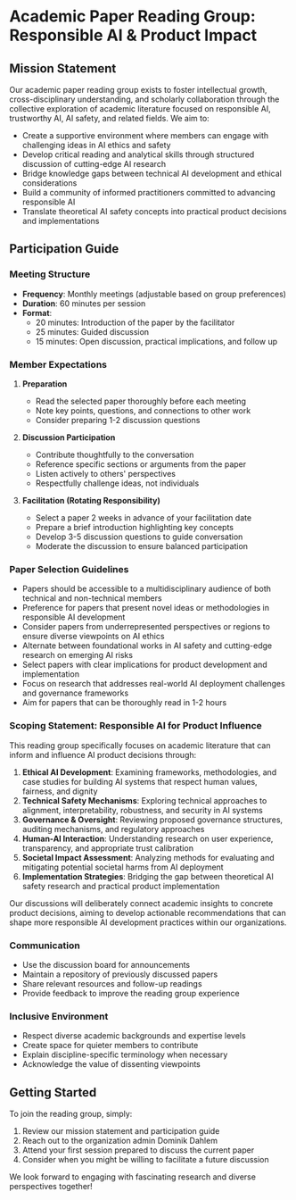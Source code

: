 # Academic Paper Reading Group: Responsible AI & Product Impact
## Mission Statement

Our academic paper reading group exists to foster intellectual growth, cross-disciplinary understanding, and scholarly collaboration through the collective exploration of academic literature focused on responsible AI, trustworthy AI, AI safety, and related fields. We aim to:

- Create a supportive environment where members can engage with challenging ideas in AI ethics and safety
- Develop critical reading and analytical skills through structured discussion of cutting-edge AI research
- Bridge knowledge gaps between technical AI development and ethical considerations
- Build a community of informed practitioners committed to advancing responsible AI
- Translate theoretical AI safety concepts into practical product decisions and implementations

## Participation Guide

### Meeting Structure
- **Frequency**: Monthly meetings (adjustable based on group preferences)
- **Duration**: 60 minutes per session
- **Format**: 
  - 20 minutes: Introduction of the paper by the facilitator
  - 25 minutes: Guided discussion
  - 15 minutes: Open discussion, practical implications, and follow up

### Member Expectations
1. **Preparation**
   - Read the selected paper thoroughly before each meeting
   - Note key points, questions, and connections to other work
   - Consider preparing 1-2 discussion questions

2. **Discussion Participation**
   - Contribute thoughtfully to the conversation
   - Reference specific sections or arguments from the paper
   - Listen actively to others' perspectives
   - Respectfully challenge ideas, not individuals

3. **Facilitation (Rotating Responsibility)**
   - Select a paper 2 weeks in advance of your facilitation date
   - Prepare a brief introduction highlighting key concepts
   - Develop 3-5 discussion questions to guide conversation
   - Moderate the discussion to ensure balanced participation

### Paper Selection Guidelines
- Papers should be accessible to a multidisciplinary audience of both technical and non-technical members
- Preference for papers that present novel ideas or methodologies in responsible AI development
- Consider papers from underrepresented perspectives or regions to ensure diverse viewpoints on AI ethics
- Alternate between foundational works in AI safety and cutting-edge research on emerging AI risks
- Select papers with clear implications for product development and implementation
- Focus on research that addresses real-world AI deployment challenges and governance frameworks
- Aim for papers that can be thoroughly read in 1-2 hours

### Scoping Statement: Responsible AI for Product Influence
This reading group specifically focuses on academic literature that can inform and influence AI product decisions through:

1. **Ethical AI Development**: Examining frameworks, methodologies, and case studies for building AI systems that respect human values, fairness, and dignity
2. **Technical Safety Mechanisms**: Exploring technical approaches to alignment, interpretability, robustness, and security in AI systems
3. **Governance & Oversight**: Reviewing proposed governance structures, auditing mechanisms, and regulatory approaches
4. **Human-AI Interaction**: Understanding research on user experience, transparency, and appropriate trust calibration
5. **Societal Impact Assessment**: Analyzing methods for evaluating and mitigating potential societal harms from AI deployment
6. **Implementation Strategies**: Bridging the gap between theoretical AI safety research and practical product implementation

Our discussions will deliberately connect academic insights to concrete product decisions, aiming to develop actionable recommendations that can shape more responsible AI development practices within our organizations.

### Communication
- Use the discussion board for announcements
- Maintain a repository of previously discussed papers
- Share relevant resources and follow-up readings
- Provide feedback to improve the reading group experience

### Inclusive Environment
- Respect diverse academic backgrounds and expertise levels
- Create space for quieter members to contribute
- Explain discipline-specific terminology when necessary
- Acknowledge the value of dissenting viewpoints

## Getting Started
To join the reading group, simply:
1. Review our mission statement and participation guide
2. Reach out to the organization admin Dominik Dahlem
3. Attend your first session prepared to discuss the current paper
4. Consider when you might be willing to facilitate a future discussion

We look forward to engaging with fascinating research and diverse perspectives together!

